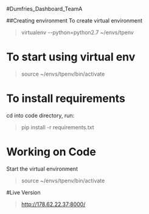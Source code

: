 #Dumfries_Dashboard_TeamA

##Creating environment
To create virtual environment

 >virtualenv --python=python2.7 ~/envs/tpenv

# To start using virtual env

>source ~/envs/tpenv/bin/activate

# To install requirements

cd into code directory, run:

 >pip install -r requirements.txt

# Working on Code
Start the virtual environment

>source ~/envs/tpenv/bin/activate

#Live Version

>http://178.62.22.37:8000/
